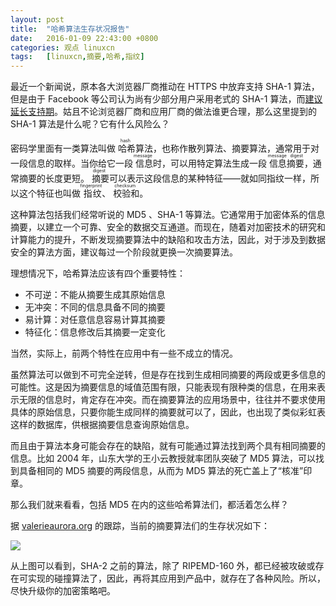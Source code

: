 ```yaml
---
layout: post
title:	"哈希算法生存状况报告"
date:	2016-01-09 22:43:00 +0800 
categories:	观点 linuxcn 
tags:	[linuxcn,摘要,哈希,指纹]
---
```



最近一个新闻说，原本各大浏览器厂商推动在 HTTPS 中放弃支持 SHA-1 算法，但是由于 Facebook 等公司认为尚有少部分用户采用老式的 SHA-1 算法，而[建议延长支持期](/article-6721-1.html)。姑且不论浏览器厂商和应用厂商的做法谁更合理，那么这里提到的 SHA-1 算法是什么呢？它有什么风险么？


密码学里面有一类算法叫做<ruby> 哈希 <rt>  hash </rt></ruby>算法，也称作散列算法、摘要算法，通常用于对一段信息的取样。当你给它一段<ruby> 信息 <rp>  （ </rp> <rt>  message </rt> <rp>  ） </rp></ruby>时，可以用特定算法生成一段<ruby> 信息摘要 <rp>  （ </rp> <rt>  message digest </rt> <rp>  ） </rp></ruby>，通常摘要的长度更短。<ruby> 摘要 <rp>  （ </rp> <rt>  digest </rt> <rp>  ） </rp></ruby>可以表示这段信息的某种特征——就如同指纹一样，所以这个特征也叫做<ruby> 指纹 <rp>  （ </rp> <rt>  fingerprint </rt> <rp>  ） </rp></ruby>、<ruby> 校验和 <rt>  checksum </rt></ruby>。


这种算法包括我们经常听说的 MD5 、SHA-1 等算法。它通常用于加密体系的信息摘要，以建立一个可靠、安全的数据交互通道。而现在，随着对加密技术的研究和计算能力的提升，不断发现摘要算法中的缺陷和攻击方法，因此，对于涉及到数据安全的算法方面，建议每过一个阶段就更换一次摘要算法。


理想情况下，哈希算法应该有四个重要特性：


* 不可逆：不能从摘要生成其原始信息
* 无冲突：不同的信息具备不同的摘要
* 易计算：对任意信息容易计算其摘要
* 特征化：信息修改后其摘要一定变化


当然，实际上，前两个特性在应用中有一些不成立的情况。


虽然算法可以做到不可完全逆转，但是存在找到生成相同摘要的两段或更多信息的可能性。这是因为摘要信息的域值范围有限，只能表现有限种类的信息，在用来表示无限的信息时，肯定存在冲突。而在摘要算法的应用场景中，往往并不要求使用具体的原始信息，只要你能生成同样的摘要就可以了，因此，也出现了类似彩虹表这样的数据库，供根据摘要信息查询原始信息。


而且由于算法本身可能会存在的缺陷，就有可能通过算法找到两个具有相同摘要的信息。比如 2004 年，山东大学的王小云教授就率团队突破了 MD5 算法，可以找到具备相同的 MD5 摘要的两段信息，从而为 MD5 算法的死亡盖上了“核准”印章。


那么我们就来看看，包括 MD5 在内的这些哈希算法们，都活着怎么样？


据 [valerieaurora.org](http://valerieaurora.org/hash.html) 的跟踪，当前的摘要算法们的生存状况如下：


![](/Asserts/Images//attachment/album/201601/09/222437dyksyeztsjaalcz4.jpg)


从上图可以看到，SHA-2 之前的算法，除了 RIPEMD-160 外，都已经被攻破或存在可实现的碰撞算法了，因此，再将其应用到产品中，就存在了各种风险。所以，尽快升级你的加密策略吧。

